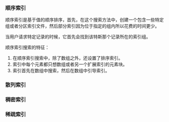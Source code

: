 ### 顺序索引
顺序索引是基于值的顺序排序，首先，在这个搜索方法中，创建一个包含一些特定组或者分区索引文件，然后部分索引因为位于指定的组内所以花费的时间更少。

当用户请求特定记录的时候，它首先会找到该特斯那个记录所在的索引组。

顺序索引搜索的特征：
1. 在顺序索引搜索中，除了数组之外，还设置了排序索引。
2. 索引中每个元素都只想数组或者另一个扩展索引的元素块。
3. 索引首先在数组中搜索，然后在数组中引导索引。
### 散列索引

### 稠密索引

### 稀疏索引
